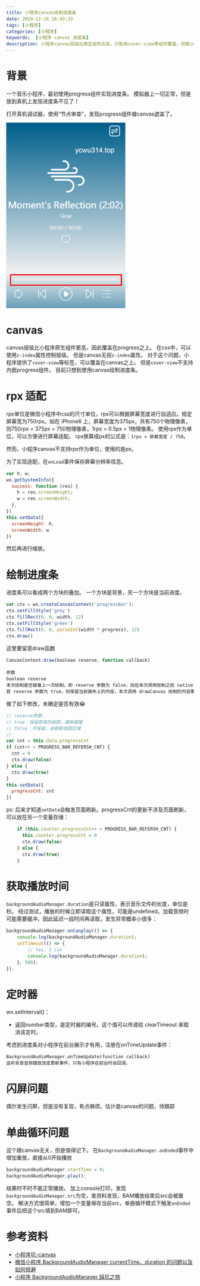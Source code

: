 ```yaml
---
title: 小程序canvas绘制进度条
date: 2019-12-16 16:43:33
tags: [小程序]
categories: [小程序]
keywords:  [小程序 canvas 进度条]
description: 小程序canvas层级比原生组件还高，只能用cover-view等组件覆盖，但是cover-view不支持嵌套progress组件，因此使用canvas绘制进度条。目前canvas不支持rpx单位。
---
```


# 背景

一个音乐小程序，最初使用progress组件实现进度条。
模拟器上一切正常，但是放到真机上发现进度条不见了！

打开真机调试器，使用“节点审查”，发现progress组件被canvas遮盖了。
<!-- more -->



![progress-bar-hidden.png](progress-bar-hidden.png)



# canvas

canvas层级比小程序原生组件更高，因此覆盖在progress之上。
在css中，可以使用`z-index`属性控制层级。
但是canvas无视`z-index`属性。
对于这个问题，小程序提供了`cover-view`等标签，可以覆盖在canvas之上。
但是`cover-view`不支持内嵌progress组件。
目前只想到使用canvas绘制进度条。

# rpx 适配

rpx单位是微信小程序中css的尺寸单位，rpx可以根据屏幕宽度进行自适应。规定屏幕宽为750rpx。如在 iPhone6 上，屏幕宽度为375px，共有750个物理像素，则750rpx = 375px = 750物理像素，1rpx = 0.5px = 1物理像素。
使用rpx作为单位，可以方便进行屏幕适配。
rpx换算成px的公式是：`1rpx = 屏幕宽度 / 750`。

然而，小程序canvas不支持rpx作为单位，使用的是px。

为了实现适配，在`onLoad`事件保存屏幕分辨率信息。
```js
var h, w;
wx.getSystemInfo({
  success: function (res) {
    h = res.screenHeight;
    w = res.screenWidth;
  },
})
this.setData({
  screenHeight: h,
  screenWidth: w
})
```
然后再进行缩放。

# 绘制进度条

进度条可以看成两个方块的叠加。
一个方块是背景，另一个方块是当前进度。
```js
var ctx = wx.createCanvasContext('progressBar');
ctx.setFillStyle('grey')
ctx.fillRect(0, 0, width, 12)
ctx.setFillStyle('green')
ctx.fillRect(0, 0, parseInt(width * progress), 12)
ctx.draw()
```

这里要留意draw函数
```js
CanvasContext.draw(boolean reserve, function callback)

参数
boolean reserve
本次绘制是否接着上一次绘制。即 reserve 参数为 false，则在本次调用绘制之前 native 层会先清空画布再继续绘制；
若 reserve 参数为 true，则保留当前画布上的内容，本次调用 drawCanvas 绘制的内容覆盖在上面，默认 false。
```

做了如下修改，未确定是否有效😂
```js
// reserve参数:
// true：保留原来的绘图，越来越慢
// false：不保留，会刷新绘图区域
// 
var cnt = this.data.progressCnt
if (cnt++ > PROGRESS_BAR_REFERSH_CNT) {
  cnt = 0
  ctx.draw(false)
} else {
  ctx.draw(true)
}
this.setData({
  progressCnt: cnt
})
```

ps: 后来才知道`setData`会触发页面刷新。progressCnt的更新不涉及页面刷新，可以放在另一个变量存储：
```js
    if (this.counter.progressCnt++ > PROGRESS_BAR_REFERSH_CNT) {
      this.counter.progressCnt = 0
      ctx.draw(false)
    } else {
      ctx.draw(true)
    }
```

# 获取播放时间

`backgroundAudioManager.duration`是只读属性，表示音乐文件的长度，单位是秒。
经过测试，播放的时候立即读取这个属性，可能是undefined。加载音频时可能需要缓冲，因此延迟一段时间再读取，发生异常概率小很多：
```js
backgroundAudioManager.onCanplay(() => {
    console.log(backgroundAudioManager.duration);
    setTimeout(() => {
        // Yes, I can
        console.log(backgroundAudioManager.duration);
    }, 500);
});
```

# 定时器

wx.setInterval()：
- 返回number类型，是定时器的编号。这个值可以传递给 clearTimeout 来取消该定时。

考虑到进度条对小程序在前台展示才有用，注册在onTimeUpdate事件：
```
BackgroundAudioManager.onTimeUpdate(function callback)
监听背景音频播放进度更新事件，只有小程序在前台时会回调。
```

# 闪屏问题

偶尔发生闪屏，但是没有复现，有点麻烦。估计是canvas的问题，待跟踪


# 单曲循环问题

这个跟canvas无关，但是值得记下。
在`BackgroundAudioManager.onEnded`事件中增加重放，直接从0开始播放
```js
backgroundAudioManager.startTime = 0;
backgroundAudioManager.play();
```
结果时不时不能正常播放。
加上console打印，发现`backgroundAudioManager.src`为空，查资料发现，BAM播放结束后src会被置空。
解决方式很简单，增加一个变量保存当前src，单曲循环模式下触发`onEnded`事件后把这个src填到BAM即可。

# 参考资料

- [小程序坑-canvas](https://segmentfault.com/a/1190000011805262)
- [微信小程序 BackgroundAudioManager currentTime、duration 的问题以及如何规避](https://www.onlyling.com/archives/390)
- [小程序 BackgroundAudioManager 踩坑之旅](https://juejin.im/post/5d2c2122f265da1b9613355c)
